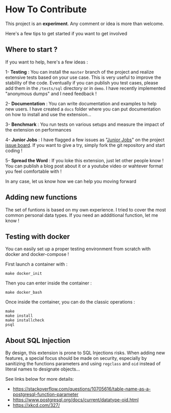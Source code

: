 How To Contribute
===============================================================================

This project is an **experiment**. Any comment or idea is more than welcome.

Here's a few tips to get started if you want to get involved

Where to start ?
------------------------------------------------------------------------------

If you want to help, here's a few ideas :

1- **Testing** : You can install the `master` branch of the project and realize
extensive tests based on your use case. This is very useful to improve the
stability of the code. Eventually if you can publish you test cases, please
add them in the `/tests/sql` directory or in `demo`. I have recently
implemented "anonymous dumps" and I need feedback !

2- **Documentation** : You can write documentation and examples to help new
users. I have created a `docs` folder where you can put documentation on
how to install and use the extension...

3- **Benchmark** : You run tests on various setups and measure the impact of the
extension on performances

4- **Junior Jobs** : I have flagged a few issues as "[Junior Jobs]"  on the project
[issue board]. If you want to give a try, simply fork the git repository
and start coding !

5- **Spread the Word** : If you loke this extension, just let other people know !
You can publish a blog post about it or a youtube video or wahtever format
you feel comfortable with !

In any case, let us know how we can help you moving forward

[Junior Jobs]: https://gitlab.com/dalibo/postgresql_anonymizer/issues?label_name%5B%5D=Junior+Jobs
[issue board]: https://gitlab.com/dalibo/postgresql_anonymizer/issues


Adding new functions
-------------------------------------------------------------------------------

The set of funtions is based on my own experience. I tried to cover the most
common personal data types. If you need an addditional function, let me know !



Testing with docker
-------------------------------------------------------------------------------

You can easily set up a proper testing environment from scratch with docker
and docker-compose !

First launch a container with :

```console
make docker_init
```

Then you can enter inside the container :

```console
make docker_bash
```

Once inside the container, you can do the classic operations :

```console
make
make install
make installcheck
psql
```




About SQL Injection
--------------------------------------------------------------------------------

By design, this extension is prone to SQL Injections risks. When adding new
features, a special focus should be made on security, especially by sanitizing 
the functions parameters and using `regclass` and `oid` instead of literal 
names to designate objects...

See links below for more details:

* https://stackoverflow.com/questions/10705616/table-name-as-a-postgresql-function-parameter
* https://www.postgresql.org/docs/current/datatype-oid.html
* https://xkcd.com/327/

